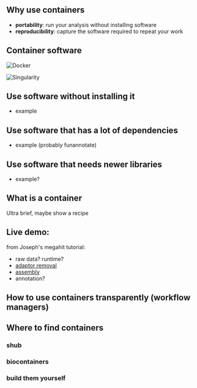 

## Why use containers

- **portability**: run your analysis without installing software
- **reproducibility**: capture the software required to repeat your work

## Container software

![Docker](https://www.docker.com/sites/default/files/d8/2019-07/horizontal-logo-monochromatic-white.png)

![Singularity](https://sylabs.io/assets/svg/singularity-logo.svg)

## Use software without installing it

- example

## Use software that has a lot of dependencies

- example (probably funannotate)

## Use software that needs newer libraries

- example?

## What is a container

Ultra brief, maybe show a recipe

## Live demo:

from Joseph's megahit tutorial:

- raw data? runtime?
- [adaptor removal](https://github.com/jguhlin/nextflow-training/blob/master/scripts/1_processing.nf)
- [assembly](https://github.com/jguhlin/nextflow-training/blob/master/scripts/2_assemble.nf)
- annotation?

## How to use containers transparently (workflow managers)

## Where to find containers

### shub

### biocontainers

### build them yourself

